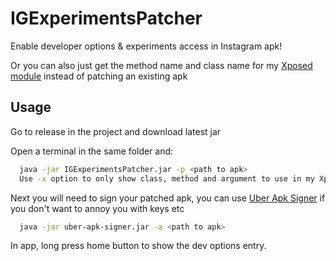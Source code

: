 # IGExperimentsPatcher

Enable developer options & experiments access in Instagram apk!

Or you can also just get the method name and class name for my [Xposed module](https://github.com/xHookman/IGExperiments) instead of patching an existing apk

## Usage

Go to release in the project and download latest jar

Open a terminal in the same folder and:

```bash
  java -jar IGExperimentsPatcher.jar -p <path to apk>
  Use -x option to only show class, method and argument to use in my Xposed module
```

Next you will need to sign your patched apk, you can use [Uber Apk Signer](https://github.com/patrickfav/uber-apk-signer/releases) if you don't want to annoy you with keys etc

```bash
  java -jar uber-apk-signer.jar -a <path to apk>
```

In app, long press home button to show the dev options entry.
